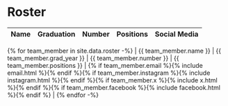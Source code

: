 # Roster

| Name         | Graduation  |Number       | Positions    | Social Media |
| ---          | ---         |---          | ---          | ---          |
{% for team_member in site.data.roster -%}
| {{ team_member.name }} | {{ team_member.grad_year }} | {{ team_member.number }} | {{ team_member.positions }} | {% if team_member.email %}{% include email.html %}{% endif %}{% if team_member.instagram %}{% include instagram.html %}{% endif %}{% if team_member.x %}{% include x.html %}{% endif %}{% if team_member.facebook %}{% include facebook.html %}{% endif %} |
{% endfor -%}
